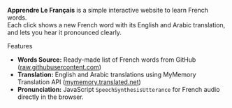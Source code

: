 **Apprendre Le Français** is a simple interactive website to learn French words.  
Each click shows a new French word with its English and Arabic translation, and lets you hear it pronounced clearly.

Features
- **Words Source:** Ready-made list of French words from GitHub ([raw.githubusercontent.com](https://raw.githubusercontent.com/words/an-array-of-french-words/master/index.json))  
- **Translation:** English and Arabic translations using MyMemory Translation API ([mymemory.translated.net](https://mymemory.translated.net))  
- **Pronunciation:** JavaScript `SpeechSynthesisUtterance` for French audio directly in the browser.
